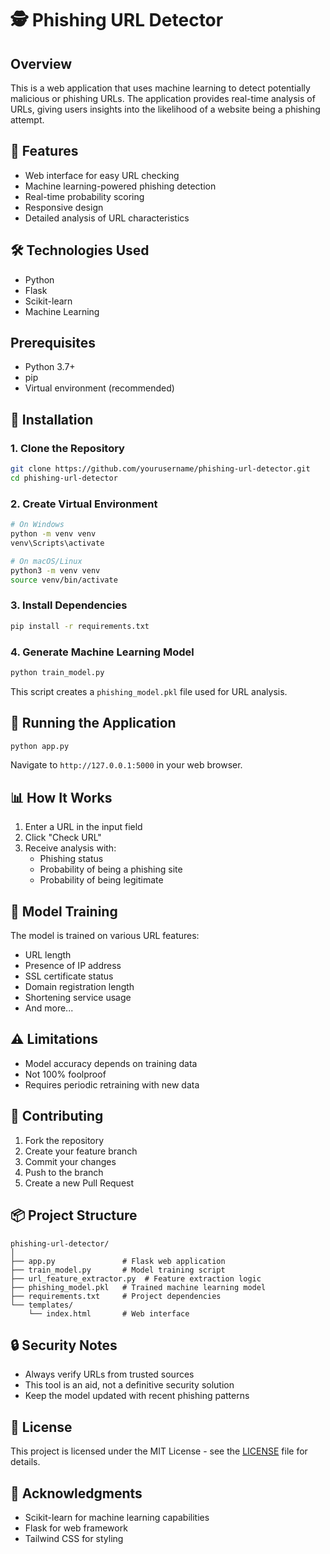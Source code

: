 # 🕵️ Phishing URL Detector

## Overview
This is a web application that uses machine learning to detect potentially malicious or phishing URLs. The application provides real-time analysis of URLs, giving users insights into the likelihood of a website being a phishing attempt.

## 🚀 Features
- Web interface for easy URL checking
- Machine learning-powered phishing detection
- Real-time probability scoring
- Responsive design
- Detailed analysis of URL characteristics

## 🛠 Technologies Used
- Python
- Flask
- Scikit-learn
- Machine Learning

## Prerequisites
- Python 3.7+
- pip
- Virtual environment (recommended)

## 🔧 Installation

### 1. Clone the Repository
```bash
git clone https://github.com/yourusername/phishing-url-detector.git
cd phishing-url-detector
```

### 2. Create Virtual Environment
```bash
# On Windows
python -m venv venv
venv\Scripts\activate

# On macOS/Linux
python3 -m venv venv
source venv/bin/activate
```

### 3. Install Dependencies
```bash
pip install -r requirements.txt
```

### 4. Generate Machine Learning Model
```bash
python train_model.py
```
This script creates a `phishing_model.pkl` file used for URL analysis.

## 🚀 Running the Application
```bash
python app.py
```
Navigate to `http://127.0.0.1:5000` in your web browser.

## 📊 How It Works
1. Enter a URL in the input field
2. Click "Check URL"
3. Receive analysis with:
   - Phishing status
   - Probability of being a phishing site
   - Probability of being legitimate

## 🔬 Model Training
The model is trained on various URL features:
- URL length
- Presence of IP address
- SSL certificate status
- Domain registration length
- Shortening service usage
- And more...

## ⚠️ Limitations
- Model accuracy depends on training data
- Not 100% foolproof
- Requires periodic retraining with new data

## 🤝 Contributing
1. Fork the repository
2. Create your feature branch
3. Commit your changes
4. Push to the branch
5. Create a new Pull Request

## 📦 Project Structure
```
phishing-url-detector/
│
├── app.py               # Flask web application
├── train_model.py       # Model training script
├── url_feature_extractor.py  # Feature extraction logic
├── phishing_model.pkl   # Trained machine learning model
├── requirements.txt     # Project dependencies
└── templates/
    └── index.html       # Web interface
```

## 🔒 Security Notes
- Always verify URLs from trusted sources
- This tool is an aid, not a definitive security solution
- Keep the model updated with recent phishing patterns

## 📜 License
This project is licensed under the MIT License - see the [LICENSE](http://_vscodecontentref_/8) file for details.

## 🙌 Acknowledgments
- Scikit-learn for machine learning capabilities
- Flask for web framework
- Tailwind CSS for styling
```
